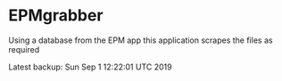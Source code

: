 # EPMgrabber
Using a database from the EPM app this application scrapes the files as required


Latest backup: Sun Sep 1 12:22:01 UTC 2019
